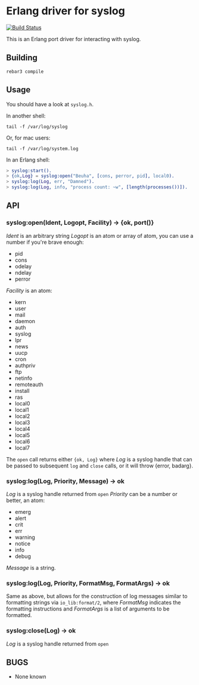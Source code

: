 # Erlang driver for syslog

[![Build Status][Travis badge]][Travis link]

[Travis badge]: https://travis-ci.org/yurrriq/erlang-syslog.svg?branch=master
[Travis link]: https://travis-ci.org/yurrriq/erlang-syslog

This is an Erlang port driver for interacting with syslog.

## Building

```fish
rebar3 compile
```


## Usage

You should have a look at `syslog.h`.

In another shell:

```fish
tail -f /var/log/syslog
```

Or, for mac users:

```fish
tail -f /var/log/system.log
```

In an Erlang shell:

```erlang
> syslog:start().
> {ok,Log} = syslog:open("Beuha", [cons, perror, pid], local0).
> syslog:log(Log, err, "Damned").
> syslog:log(Log, info, "process count: ~w", [length(processes())]).
```


## API

### syslog:open(Ident, Logopt, Facility) -> {ok, port()} ###

_Ident_ is an arbitrary string
_Logopt_ is an atom or array of atom, you can use a number if you're brave enough:

 * pid
 * cons
 * odelay
 * ndelay
 * perror

_Facility_ is an atom:

 * kern
 * user
 * mail
 * daemon
 * auth
 * syslog
 * lpr
 * news
 * uucp
 * cron
 * authpriv
 * ftp
 * netinfo
 * remoteauth
 * install
 * ras
 * local0
 * local1
 * local2
 * local3
 * local4
 * local5
 * local6
 * local7

The `open` call returns either `{ok, Log}` where _Log_ is a syslog handle
that can be passed to subsequent `log` and `close` calls, or it will throw
{error, badarg}.

### syslog:log(Log, Priority, Message) -> ok ###

_Log_ is a syslog handle returned from `open`
_Priority_ can be a number or better, an atom:

 * emerg
 * alert
 * crit
 * err
 * warning
 * notice
 * info
 * debug

_Message_ is a string.

### syslog:log(Log, Priority, FormatMsg, FormatArgs) -> ok ###

Same as above, but allows for the construction of log messages similar to
formatting strings via `io_lib:format/2`, where _FormatMsg_ indicates the
formatting instructions and _FormatArgs_ is a list of arguments to be
formatted.

### syslog:close(Log) -> ok ###

_Log_ is a syslog handle returned from `open`


## BUGS

 * None known
